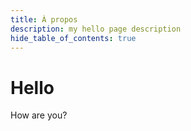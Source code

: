 ```yaml
---
title: À propos
description: my hello page description
hide_table_of_contents: true
---
```


# Hello

How are you?